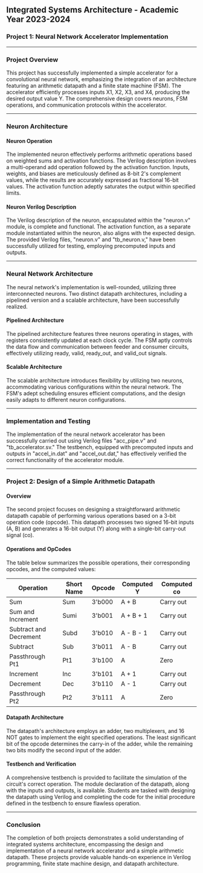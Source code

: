 **Integrated Systems Architecture - Academic Year 2023-2024**
---

### Project 1: Neural Network Accelerator Implementation
---

### Project Overview

This project has successfully implemented a simple accelerator for a convolutional neural network, emphasizing the integration of an architecture featuring an arithmetic datapath and a finite state machine (FSM). The accelerator efficiently processes inputs X1, X2, X3, and X4, producing the desired output value Y. The comprehensive design covers neurons, FSM operations, and communication protocols within the accelerator.

---

### Neuron Architecture

#### Neuron Operation

The implemented neuron effectively performs arithmetic operations based on weighted sums and activation functions. The Verilog description involves a multi-operand add operation followed by the activation function. Inputs, weights, and biases are meticulously defined as 8-bit 2's complement values, while the results are accurately expressed as fractional 16-bit values. The activation function adeptly saturates the output within specified limits.

#### Neuron Verilog Description

The Verilog description of the neuron, encapsulated within the "neuron.v" module, is complete and functional. The activation function, as a separate module instantiated within the neuron, also aligns with the expected design. The provided Verilog files, "neuron.v" and "tb_neuron.v," have been successfully utilized for testing, employing precomputed inputs and outputs.

---

### Neural Network Architecture

The neural network's implementation is well-rounded, utilizing three interconnected neurons. Two distinct datapath architectures, including a pipelined version and a scalable architecture, have been successfully realized.

#### Pipelined Architecture

The pipelined architecture features three neurons operating in stages, with registers consistently updated at each clock cycle. The FSM aptly controls the data flow and communication between feeder and consumer circuits, effectively utilizing ready, valid, ready_out, and valid_out signals.

#### Scalable Architecture

The scalable architecture introduces flexibility by utilizing two neurons, accommodating various configurations within the neural network. The FSM's adept scheduling ensures efficient computations, and the design easily adapts to different neuron configurations.

---

### Implementation and Testing

The implementation of the neural network accelerator has been successfully carried out using Verilog files "acc_pipe.v" and "tb_accelerator.sv." The testbench, equipped with precomputed inputs and outputs in "accel_in.dat" and "accel_out.dat," has effectively verified the correct functionality of the accelerator module.

---

### Project 2: Design of a Simple Arithmetic Datapath

#### Overview

The second project focuses on designing a straightforward arithmetic datapath capable of performing various operations based on a 3-bit operation code (opcode). This datapath processes two signed 16-bit inputs (A, B) and generates a 16-bit output (Y) along with a single-bit carry-out signal (co).

#### Operations and OpCodes

The table below summarizes the possible operations, their corresponding opcodes, and the computed values:

| Operation          | Short Name | Opcode | Computed Y       | Computed co     |
|--------------------|------------|--------|-------------------|-----------------|
| Sum                | Sum        | 3'b000 | A + B             | Carry out       |
| Sum and Increment  | Sumi       | 3'b001 | A + B + 1         | Carry out       |
| Subtract and Decrement | Subd    | 3'b010 | A - B - 1         | Carry out       |
| Subtract           | Sub        | 3'b011 | A - B             | Carry out       |
| Passthrough Pt1    | Pt1        | 3'b100 | A                 | Zero            |
| Increment          | Inc        | 3'b101 | A + 1             | Carry out       |
| Decrement          | Dec        | 3'b110 | A - 1             | Carry out       |
| Passthrough Pt2    | Pt2        | 3'b111 | A                 | Zero            |

#### Datapath Architecture

The datapath's architecture employs an adder, two multiplexers, and 16 NOT gates to implement the eight specified operations. The least significant bit of the opcode determines the carry-in of the adder, while the remaining two bits modify the second input of the adder.

#### Testbench and Verification

A comprehensive testbench is provided to facilitate the simulation of the circuit's correct operation. The module declaration of the datapath, along with the inputs and outputs, is available. Students are tasked with designing the datapath using Verilog and completing the code for the initial procedure defined in the testbench to ensure flawless operation.

---

### Conclusion

The completion of both projects demonstrates a solid understanding of integrated systems architecture, encompassing the design and implementation of a neural network accelerator and a simple arithmetic datapath. These projects provide valuable hands-on experience in Verilog programming, finite state machine design, and datapath architecture.
